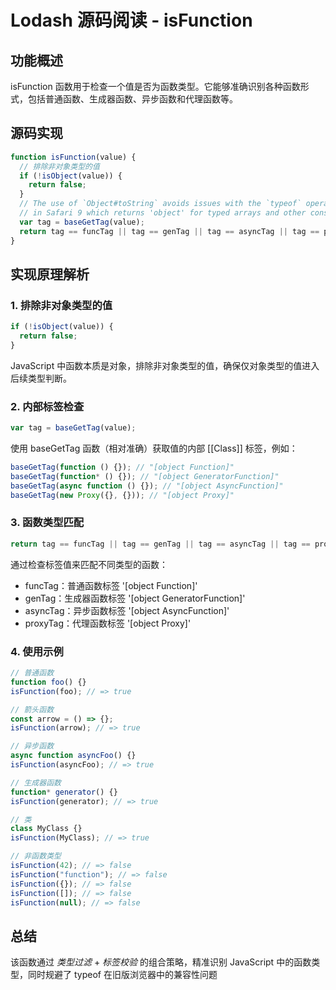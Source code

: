 # Lodash 源码阅读 - isFunction

## 功能概述

isFunction 函数用于检查一个值是否为函数类型。它能够准确识别各种函数形式，包括普通函数、生成器函数、异步函数和代理函数等。

## 源码实现

```js
function isFunction(value) {
  // 排除非对象类型的值
  if (!isObject(value)) {
    return false;
  }
  // The use of `Object#toString` avoids issues with the `typeof` operator
  // in Safari 9 which returns 'object' for typed arrays and other constructors.
  var tag = baseGetTag(value);
  return tag == funcTag || tag == genTag || tag == asyncTag || tag == proxyTag;
}
```

## 实现原理解析

### 1. 排除非对象类型的值

```js
if (!isObject(value)) {
  return false;
}
```

JavaScript 中函数本质是对象，排除非对象类型的值，确保仅对象类型的值进入后续类型判断。

### 2. 内部标签检查

```js
var tag = baseGetTag(value);
```

使用 baseGetTag 函数（相对准确）获取值的内部 [[Class]] 标签，例如：

```js
baseGetTag(function () {}); // "[object Function]"
baseGetTag(function* () {}); // "[object GeneratorFunction]"
baseGetTag(async function () {}); // "[object AsyncFunction]"
baseGetTag(new Proxy({}, {})); // "[object Proxy]"
```

### 3. 函数类型匹配

```js
return tag == funcTag || tag == genTag || tag == asyncTag || tag == proxyTag;
```

通过检查标签值来匹配不同类型的函数：

- funcTag：普通函数标签 '[object Function]'
- genTag：生成器函数标签 '[object GeneratorFunction]'
- asyncTag：异步函数标签 '[object AsyncFunction]'
- proxyTag：代理函数标签 '[object Proxy]'

### 4. 使用示例

```js
// 普通函数
function foo() {}
isFunction(foo); // => true

// 箭头函数
const arrow = () => {};
isFunction(arrow); // => true

// 异步函数
async function asyncFoo() {}
isFunction(asyncFoo); // => true

// 生成器函数
function* generator() {}
isFunction(generator); // => true

// 类
class MyClass {}
isFunction(MyClass); // => true

// 非函数类型
isFunction(42); // => false
isFunction("function"); // => false
isFunction({}); // => false
isFunction([]); // => false
isFunction(null); // => false
```

## 总结

该函数通过 *类型过滤* + *标签校验* 的组合策略，精准识别 JavaScript 中的函数类型，同时规避了 typeof 在旧版浏览器中的兼容性问题
